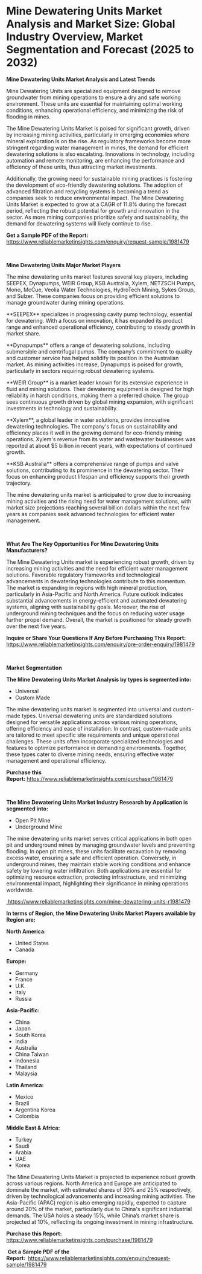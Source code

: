 <p><h1>Mine Dewatering Units Market Analysis and Market Size: Global Industry Overview, Market Segmentation and Forecast (2025 to 2032)</h1></p><p><strong>Mine Dewatering Units Market Analysis and Latest Trends</strong></p>
<p><p>Mine Dewatering Units are specialized equipment designed to remove groundwater from mining operations to ensure a dry and safe working environment. These units are essential for maintaining optimal working conditions, enhancing operational efficiency, and minimizing the risk of flooding in mines.</p><p>The Mine Dewatering Units Market is poised for significant growth, driven by increasing mining activities, particularly in emerging economies where mineral exploration is on the rise. As regulatory frameworks become more stringent regarding water management in mines, the demand for efficient dewatering solutions is also escalating. Innovations in technology, including automation and remote monitoring, are enhancing the performance and efficiency of these units, thus attracting market investments.</p><p>Additionally, the growing need for sustainable mining practices is fostering the development of eco-friendly dewatering solutions. The adoption of advanced filtration and recycling systems is becoming a trend as companies seek to reduce environmental impact. The Mine Dewatering Units Market is expected to grow at a CAGR of 11.8% during the forecast period, reflecting the robust potential for growth and innovation in the sector. As more mining companies prioritize safety and sustainability, the demand for dewatering systems will likely continue to rise.</p></p>
<p><strong>Get a Sample PDF of the Report:&nbsp;</strong> <a href="https://www.reliablemarketinsights.com/enquiry/request-sample/1981479?utm_campaign=2632&utm_medium=2&utm_source=Github&utm_content=ia&utm_term=12042025&utm_id=mine-dewatering-units">https://www.reliablemarketinsights.com/enquiry/request-sample/1981479</a></p>
<p>&nbsp;</p>
<p><strong>Mine Dewatering Units Major Market Players</strong></p>
<p><p>The mine dewatering units market features several key players, including SEEPEX, Dynapumps, WEIR Group, KSB Australia, Xylem, NETZSCH Pumps, Mono, McCue, Veolia Water Technologies, HydroTech Mining, Sykes Group, and Sulzer. These companies focus on providing efficient solutions to manage groundwater during mining operations.</p><p>**SEEPEX** specializes in progressing cavity pump technology, essential for dewatering. With a focus on innovation, it has expanded its product range and enhanced operational efficiency, contributing to steady growth in market share.</p><p>**Dynapumps** offers a range of dewatering solutions, including submersible and centrifugal pumps. The company’s commitment to quality and customer service has helped solidify its position in the Australian market. As mining activities increase, Dynapumps is poised for growth, particularly in sectors requiring robust dewatering systems.</p><p>**WEIR Group** is a market leader known for its extensive experience in fluid and mining solutions. Their dewatering equipment is designed for high reliability in harsh conditions, making them a preferred choice. The group sees continuous growth driven by global mining expansion, with significant investments in technology and sustainability.</p><p>**Xylem**, a global leader in water solutions, provides innovative dewatering technologies. The company's focus on sustainability and efficiency places it well in the growing demand for eco-friendly mining operations. Xylem's revenue from its water and wastewater businesses was reported at about $5 billion in recent years, with expectations of continued growth.</p><p>**KSB Australia** offers a comprehensive range of pumps and valve solutions, contributing to its prominence in the dewatering sector. Their focus on enhancing product lifespan and efficiency supports their growth trajectory.</p><p>The mine dewatering units market is anticipated to grow due to increasing mining activities and the rising need for water management solutions, with market size projections reaching several billion dollars within the next few years as companies seek advanced technologies for efficient water management.</p></p>
<p>&nbsp;</p>
<p><strong>What Are The Key Opportunities For Mine Dewatering Units Manufacturers?</strong></p>
<p><p>The Mine Dewatering Units market is experiencing robust growth, driven by increasing mining activities and the need for efficient water management solutions. Favorable regulatory frameworks and technological advancements in dewatering technologies contribute to this momentum. The market is expanding in regions with high mineral production, particularly in Asia-Pacific and North America. Future outlook indicates substantial advancements in energy-efficient and automated dewatering systems, aligning with sustainability goals. Moreover, the rise of underground mining techniques and the focus on reducing water usage further propel demand. Overall, the market is positioned for steady growth over the next five years.</p></p>
<p><strong>Inquire or Share Your Questions If Any Before Purchasing This Report:</strong> <a href="https://www.reliablemarketinsights.com/enquiry/pre-order-enquiry/1981479?utm_campaign=2632&utm_medium=2&utm_source=Github&utm_content=ia&utm_term=12042025&utm_id=mine-dewatering-units">https://www.reliablemarketinsights.com/enquiry/pre-order-enquiry/1981479</a></p>
<p>&nbsp;</p>
<p><strong>Market Segmentation</strong></p>
<p><strong>The Mine Dewatering Units Market Analysis by types is segmented into:</strong></p>
<p><ul><li>Universal</li><li>Custom Made</li></ul></p>
<p><p>The mine dewatering units market is segmented into universal and custom-made types. Universal dewatering units are standardized solutions designed for versatile applications across various mining operations, offering efficiency and ease of installation. In contrast, custom-made units are tailored to meet specific site requirements and unique operational challenges. These units often incorporate specialized technologies and features to optimize performance in demanding environments. Together, these types cater to diverse mining needs, ensuring effective water management and operational efficiency.</p></p>
<p><strong>Purchase this Report:&nbsp;</strong><a href="https://www.reliablemarketinsights.com/purchase/1981479?utm_campaign=2632&utm_medium=2&utm_source=Github&utm_content=ia&utm_term=12042025&utm_id=mine-dewatering-units">https://www.reliablemarketinsights.com/purchase/1981479</a></p>
<p>&nbsp;</p>
<p><strong>The Mine Dewatering Units Market Industry Research by Application is segmented into:</strong></p>
<p><ul><li>Open Pit Mine</li><li>Underground Mine</li></ul></p>
<p><p>The mine dewatering units market serves critical applications in both open pit and underground mines by managing groundwater levels and preventing flooding. In open pit mines, these units facilitate excavation by removing excess water, ensuring a safe and efficient operation. Conversely, in underground mines, they maintain stable working conditions and enhance safety by lowering water infiltration. Both applications are essential for optimizing resource extraction, protecting infrastructure, and minimizing environmental impact, highlighting their significance in mining operations worldwide.</p></p>
<p><a href="https://www.reliablemarketinsights.com/mine-dewatering-units-r1981479?utm_campaign=2632&utm_medium=2&utm_source=Github&utm_content=ia&utm_term=12042025&utm_id=mine-dewatering-units">&nbsp;https://www.reliablemarketinsights.com/mine-dewatering-units-r1981479</a></p>
<p><strong>In terms of Region, the Mine Dewatering Units Market Players available by Region are:</strong></p>
<p>
    <p> <strong> North America: </strong>
        <ul>
            <li>United States</li>
            <li>Canada</li>
        </ul>
        </p> 
    <p> <strong> Europe: </strong>
        <ul>
            <li>Germany</li>
            <li>France</li>
            <li>U.K.</li>
            <li>Italy</li>
            <li>Russia</li>
        </ul>
        </p> 
    <p> <strong> Asia-Pacific: </strong>
        <ul>
            <li>China</li>
            <li>Japan</li>
            <li>South Korea</li>
            <li>India</li>
            <li>Australia</li>
            <li>China Taiwan</li>
            <li>Indonesia</li>
            <li>Thailand</li>
            <li>Malaysia</li>
        </ul>
        </p> 
    <p> <strong> Latin America: </strong>
        <ul>
            <li>Mexico</li>
            <li>Brazil</li>
            <li>Argentina Korea</li>
            <li>Colombia</li>
        </ul>
        </p> 
    <p> <strong> Middle East & Africa: </strong>
        <ul>
            <li>Turkey</li>
            <li>Saudi</li>
            <li>Arabia</li>
            <li>UAE</li>
            <li>Korea</li>
        </ul>
    </p>
    </p>
<p><p>The Mine Dewatering Units Market is projected to experience robust growth across various regions. North America and Europe are anticipated to dominate the market, with estimated shares of 30% and 25% respectively, driven by technological advancements and increasing mining activities. The Asia-Pacific (APAC) region is also emerging rapidly, expected to capture around 20% of the market, particularly due to China's significant industrial demands. The USA holds a steady 15%, while China’s market share is projected at 10%, reflecting its ongoing investment in mining infrastructure.</p></p>
<p><strong>Purchase this Report: </strong><a href="https://www.reliablemarketinsights.com/purchase/1981479?utm_campaign=2632&utm_medium=2&utm_source=Github&utm_content=ia&utm_term=12042025&utm_id=mine-dewatering-units">https://www.reliablemarketinsights.com/purchase/1981479</a></p>
<p>&nbsp;<strong>Get a Sample PDF of the Report:&nbsp;&nbsp;</strong><a href="https://www.reliablemarketinsights.com/enquiry/request-sample/1981479?utm_campaign=2632&utm_medium=2&utm_source=Github&utm_content=ia&utm_term=12042025&utm_id=mine-dewatering-units">https://www.reliablemarketinsights.com/enquiry/request-sample/1981479</a></p>
<p><strong></strong></p>
<p><p></p><p></p><p></p></p>